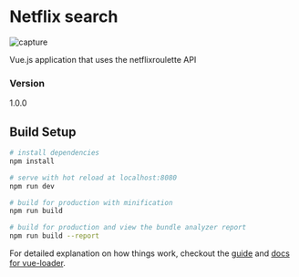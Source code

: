 # Netflix search
![capture](https://user-images.githubusercontent.com/13301795/28726655-5647fdb8-73c2-11e7-9382-30acc07db2e2.jpg)

Vue.js application that uses the netflixroulette API

### Version
1.0.0

## Build Setup

``` bash
# install dependencies
npm install

# serve with hot reload at localhost:8080
npm run dev

# build for production with minification
npm run build

# build for production and view the bundle analyzer report
npm run build --report
```

For detailed explanation on how things work, checkout the [guide](http://vuejs-templates.github.io/webpack/) and [docs for vue-loader](http://vuejs.github.io/vue-loader).
